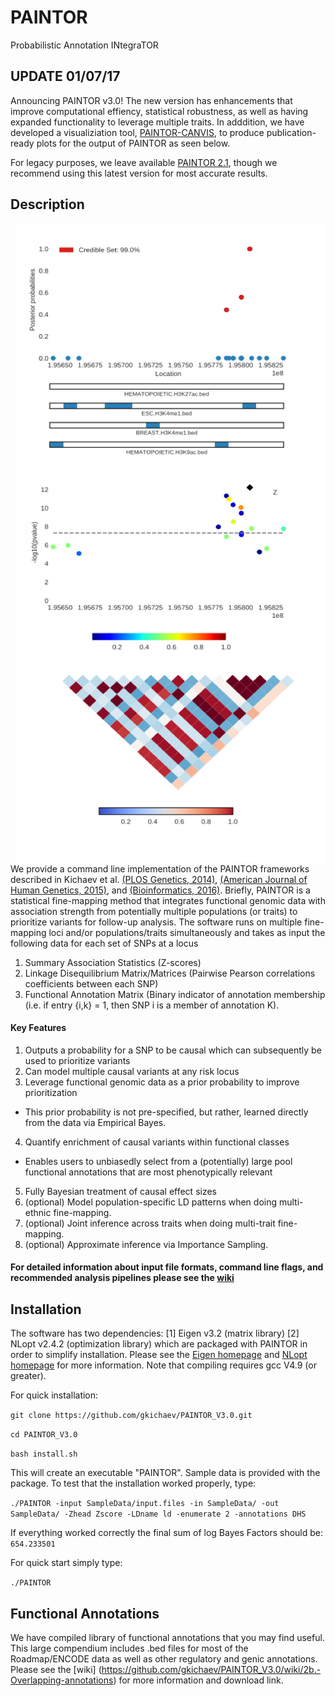 # PAINTOR
Probabilistic Annotation INtegraTOR

## UPDATE 01/07/17
Announcing PAINTOR v3.0! The new version has enhancements that improve computational effiency, statistical robustness, as well as having expanded functionality to leverage multiple traits. In adddition, we have developed a visualiziation tool, [PAINTOR-CANVIS](https://github.com/gkichaev/PAINTOR_V3.0/tree/master/CANVIS), to produce publication-ready plots for the output of PAINTOR as seen below.  

For legacy purposes, we leave available [PAINTOR 2.1](https://github.com/gkichaev/PAINTOR_V2.1), though we recommend using this latest version for most accurate results.

## Description

<img align="right" src="CANVIS/canvis.png">

We provide a command line implementation of the PAINTOR frameworks described in Kichaev et al. [(PLOS Genetics, 2014)](http://www.plosgenetics.org/article/info%3Adoi%2F10.1371%2Fjournal.pgen.1004722),  [(American Journal of Human Genetics, 2015)](http://www.cell.com/ajhg/abstract/S0002-9297(15)00243-8), and  [(Bioinformatics, 2016)](http://bioinformatics.oxfordjournals.org/content/early/2016/10/16/bioinformatics.btw615).  Briefly, PAINTOR is a statistical fine-mapping method that integrates functional genomic data with association strength from potentially multiple populations (or traits) to prioritize variants for follow-up analysis. The software runs on multiple fine-mapping loci and/or populations/traits simultaneously and takes as input the following data for each set of SNPs at a locus


1. Summary Association Statistics (Z-scores)
2. Linkage Disequilibrium Matrix/Matrices (Pairwise Pearson correlations coefficients between each SNP)
3. Functional Annotation Matrix (Binary indicator of annotation membership (i.e. if entry {i,k} = 1, then SNP i is a member of annotation K). 

#### Key Features

1. Outputs a probability for a SNP to be causal which can subsequently be used to prioritize variants
2. Can model multiple causal variants at any risk locus
3. Leverage functional genomic data as a prior probability to improve prioritization
  - This prior probability is not pre-specified, but rather, learned directly from the data via Empirical Bayes.
4. Quantify enrichment of causal variants within functional classes
  - Enables users to unbiasedly select from a (potentially) large pool functional annotations that are most phenotypically relevant
5. Fully Bayesian treatment of causal effect sizes
6. (optional) Model population-specific LD patterns when doing multi-ethnic fine-mapping.
7. (optional) Joint inference across traits when doing multi-trait fine-mapping.
8. (optional) Approximate inference via Importance Sampling. 

#### For detailed information about input file formats, command line flags, and recommended analysis pipelines please see the [wiki](https://github.com/gkichaev/PAINTOR_V3.0/wiki)

## Installation
The software has two dependencies: [1] Eigen v3.2 (matrix library) [2] NLopt v2.4.2 (optimization library) which are packaged with PAINTOR in order to simplify installation. Please see the [Eigen homepage](http://eigen.tuxfamily.org/index.php?title=Main_Page) and [NLopt homepage](http://ab-initio.mit.edu/wiki/index.php/NLopt) for more information. Note that compiling requires gcc V4.9 (or greater). 

For quick installation:

`git clone https://github.com/gkichaev/PAINTOR_V3.0.git`

`cd PAINTOR_V3.0`

`bash install.sh`

This will create an executable "PAINTOR". Sample data is provided with the package. To test that the installation worked properly, type:

`./PAINTOR -input SampleData/input.files -in SampleData/ -out SampleData/ -Zhead Zscore -LDname ld -enumerate 2 -annotations DHS`

If everything worked correctly the final sum of log Bayes Factors should be: `654.233501`

For quick start simply type:

`./PAINTOR`


## Functional Annotations
We have compiled library of functional annotations that you may find useful. This large compendium includes .bed files for most of the Roadmap/ENCODE data as well as other regulatory and genic annotations.  Please see the  [wiki] (https://github.com/gkichaev/PAINTOR_V3.0/wiki/2b.-Overlapping-annotations) for more information and download link.

